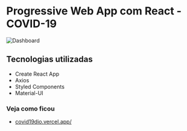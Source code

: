 # Progressive Web App com React - COVID-19

![Dashboard](https://i.imgur.com/Udni45S.png "Dashboard")

## Tecnologias utilizadas
- Create React App
- Axios
- Styled Components
- Material-UI

### Veja como ficou
- [covid19dio.vercel.app/](http://covid19dio.vercel.app/ "covid19dio.vercel.app/")
